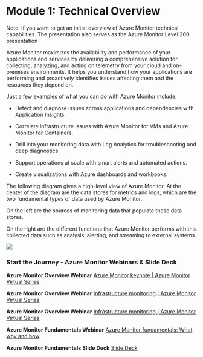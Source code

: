 # Module 1: Technical Overview

Note: If you want to get an initial overview of Azure Monitor technical capabilities. The presentation also serves as the Azure Monitor Level 200 presentation

Azure Monitor maximizes the availability and performance of your applications and services by delivering a comprehensive solution for collecting, analyzing, and acting on telemetry from your cloud and on-premises environments. It helps you understand how your applications are performing and proactively identifies issues affecting them and the resources they depend on.

Just a few examples of what you can do with Azure Monitor include:

* Detect and diagnose issues across applications and dependencies with Application Insights.

* Correlate infrastructure issues with Azure Monitor for VMs and Azure Monitor for Containers.

* Drill into your monitoring data with Log Analytics for troubleshooting and deep diagnostics.

* Support operations at scale with smart alerts and automated actions.

* Create visualizations with Azure dashboards and workbooks.

The following diagram gives a high-level view of Azure Monitor. At the center of the diagram are the data stores for metrics and logs, which are the two fundamental types of data used by Azure Monitor. 

On the left are the sources of monitoring data that populate these data stores. 

On the right are the different functions that Azure Monitor performs with this collected data such as analysis, alerting, and streaming to external systems.

<img src="https://github.com/eshlomo1/Azure-Monitor-Ninja-Training.MD/blob/master/Media/AzureMonitorWS1.jpg">

### Start the Journey - Azure Monitor Webinars & Slide Deck

**Azure Monitor Overview Webinar** [Azure Monitor keynote | Azure Monitor Virtual Series](https://www.youtube.com/watch?v=PGCKUFueGHQ)

**Azure Monitor Overview Webinar** [Infrastructure monitoring | Azure Monitor Virtual Series](https://www.youtube.com/watch?v=kF2rUzPIAP8)

**Azure Monitor Overview Webinar** [Infrastructure monitoring | Azure Monitor Virtual Series](https://www.youtube.com/watch?v=O7scXPrsM_0)

**Azure Monitor Fundamentals Webinar** [Azure Monitor fundamentals: What why and how](https://www.youtube.com/watch?v=XVoH2TJezIA)

**Azure Monitor Fundamentals Slide Deck** [Slide Deck](https://medius.studios.ms/video/asset/PPT/IG19-BRK2046)

